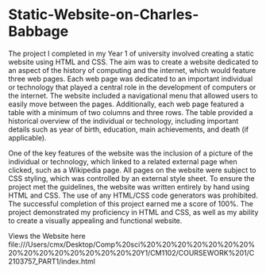 # Static-Website-on-Charles-Babbage

The project I completed in my Year 1 of university involved creating a static website using HTML and CSS. The aim was to create a website dedicated to an aspect of the history of computing and the internet, which would feature three web pages. Each web page was dedicated to an important individual or technology that played a central role in the development of computers or the internet.
The website included a navigational menu that allowed users to easily move between the pages. Additionally, each web page featured a table with a minimum of two columns and three rows. The table provided a historical overview of the individual or technology, including important details such as year of birth, education, main achievements, and death (if applicable).

One of the key features of the website was the inclusion of a picture of the individual or technology, which linked to a related external page when clicked, such as a Wikipedia page. All pages on the website were subject to CSS styling, which was controlled by an external style sheet.
To ensure the project met the guidelines, the website was written entirely by hand using HTML and CSS. The use of any HTML/CSS code generators was prohibited. The successful completion of this project earned me a score of 100%. The project demonstrated my proficiency in HTML and CSS, as well as my ability to create a visually appealing and functional website.

Views the Website here file:///Users/cmx/Desktop/Comp%20sci%20%20%20%20%20%20%20%20%20%20%20%20%20%20%20%20Y1/CM1102/COURSEWORK%201/C2103757_PART1/index.html



